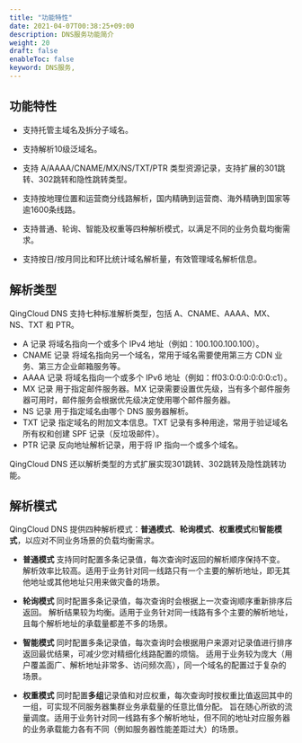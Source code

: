 ```yaml
---
title: "功能特性"
date: 2021-04-07T00:38:25+09:00
description: DNS服务功能简介
weight: 20
draft: false
enableToc: false
keyword: DNS服务,
---
```


## 功能特性

- 支持托管主域名及拆分子域名。

- 支持解析10级泛域名。

- 支持 A/AAAA/CNAME/MX/NS/TXT/PTR 类型资源记录，支持扩展的301跳转、302跳转和隐性跳转类型。

- 支持按地理位置和运营商分线路解析，国内精确到运营商、海外精确到国家等逾1600条线路。

- 支持普通、轮询、智能及权重等四种解析模式，以满足不同的业务负载均衡需求。

- 支持按日/按月同比和环比统计域名解析量，有效管理域名解析信息。

## 解析类型

QingCloud DNS 支持七种标准解析类型，包括 A、CNAME、AAAA、MX、NS、TXT 和 PTR。

- A 记录
  将域名指向一个或多个 IPv4 地址（例如：100.100.100.100）。
- CNAME 记录
   将域名指向另一个域名，常用于域名需要使用第三方 CDN 业务、第三方企业邮箱服务等。  
- AAAA 记录
   将域名指向一个或多个 IPv6 地址（例如：ff03:0:0:0:0:0:0:c1）。
- MX 记录
   用于指定邮件服务器。MX 记录需要设置优先级，当有多个邮件服务器可用时，邮件服务会根据优先级决定使用哪个邮件服务器。
- NS 记录
   用于指定域名由哪个 DNS 服务器解析。
- TXT 记录
   指定域名的附加文本信息。TXT 记录有多种用途，常用于验证域名所有权和创建 SPF 记录（反垃圾邮件）。
- PTR 记录
   反向地址解析记录，用于将 IP 指向一个或多个域名。

QingCloud DNS 还以解析类型的方式扩展实现301跳转、302跳转及隐性跳转功能。

## 解析模式

QingCloud DNS 提供四种解析模式：**普通模式**、**轮询模式**、**权重模式**和**智能模式**，以应对不同业务场景的负载均衡需求。

- **普通模式**
  支持同时配置多条记录值，每次查询时返回的解析顺序保持不变。
  解析效率比较高。适用于业务针对同一线路只有一个主要的解析地址，即无其他地址或其他地址只用来做灾备的场景。

- **轮询模式**
   同时配置多条记录值，每次查询时会根据上一次查询顺序重新排序后返回。
   解析结果较为均衡。适用于业务针对同一线路有多个主要的解析地址，且每个解析地址的承载量都差不多的场景。

- **智能模式**
   同时配置多条记录值，每次查询时会根据用户来源对记录值进行排序返回最优结果，可减少您对精细化线路配置的烦恼。
   适用于业务较为庞大（用户覆盖面广、解析地址非常多、访问频次高），同一个域名的配置过于复杂的场景。

- **权重模式**
   同时配置**多组**记录值和对应权重，每次查询时按权重比值返回其中的一组，可实现不同服务器集群业务承载量的任意比值分配。
   旨在随心所欲的流量调度。适用于业务针对同一线路有多个解析地址，但不同的地址对应服务器的业务承载能力各有不同（例如服务器性能差距过大）的场景。
